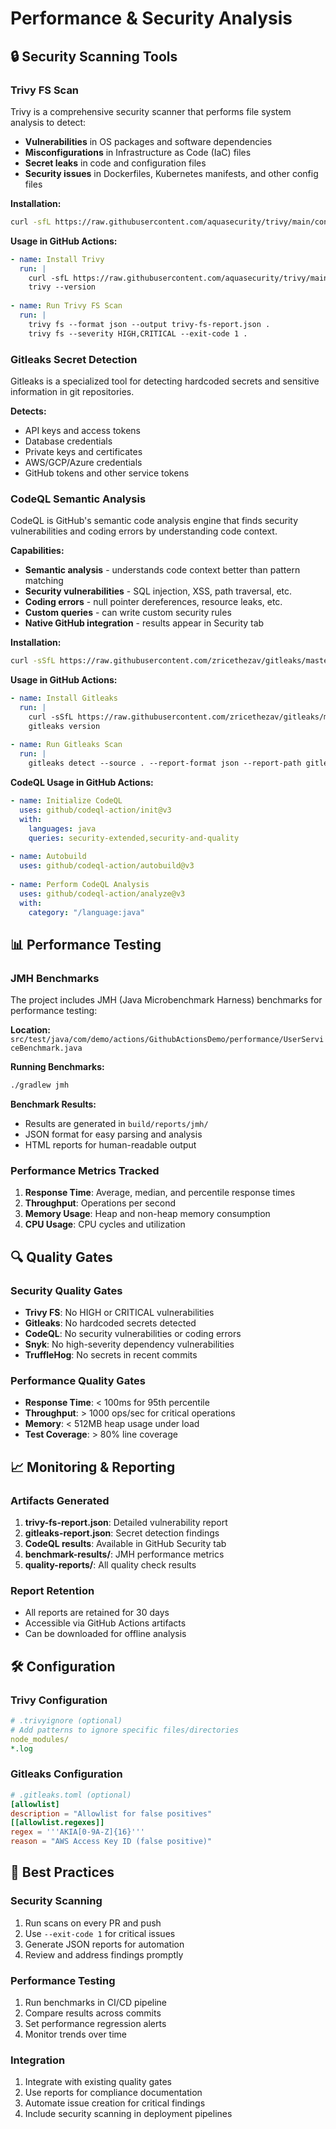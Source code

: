 # Performance & Security Analysis

## 🔒 **Security Scanning Tools**

### **Trivy FS Scan**
Trivy is a comprehensive security scanner that performs file system analysis to detect:
- **Vulnerabilities** in OS packages and software dependencies
- **Misconfigurations** in Infrastructure as Code (IaC) files
- **Secret leaks** in code and configuration files
- **Security issues** in Dockerfiles, Kubernetes manifests, and other config files

**Installation:**
```bash
curl -sfL https://raw.githubusercontent.com/aquasecurity/trivy/main/contrib/install.sh | sh -s -- -b /usr/local/bin v0.48.0
```

**Usage in GitHub Actions:**
```yaml
- name: Install Trivy
  run: |
    curl -sfL https://raw.githubusercontent.com/aquasecurity/trivy/main/contrib/install.sh | sh -s -- -b /usr/local/bin v0.48.0
    trivy --version
    
- name: Run Trivy FS Scan
  run: |
    trivy fs --format json --output trivy-fs-report.json .
    trivy fs --severity HIGH,CRITICAL --exit-code 1 .
```

### **Gitleaks Secret Detection**
Gitleaks is a specialized tool for detecting hardcoded secrets and sensitive information in git repositories.

**Detects:**
- API keys and access tokens
- Database credentials
- Private keys and certificates
- AWS/GCP/Azure credentials
- GitHub tokens and other service tokens

### **CodeQL Semantic Analysis**
CodeQL is GitHub's semantic code analysis engine that finds security vulnerabilities and coding errors by understanding code context.

**Capabilities:**
- **Semantic analysis** - understands code context better than pattern matching
- **Security vulnerabilities** - SQL injection, XSS, path traversal, etc.
- **Coding errors** - null pointer dereferences, resource leaks, etc.
- **Custom queries** - can write custom security rules
- **Native GitHub integration** - results appear in Security tab

**Installation:**
```bash
curl -sSfL https://raw.githubusercontent.com/zricethezav/gitleaks/master/install.sh | sh -s -- -b /usr/local/bin v8.18.0
```

**Usage in GitHub Actions:**
```yaml
- name: Install Gitleaks
  run: |
    curl -sSfL https://raw.githubusercontent.com/zricethezav/gitleaks/master/install.sh | sh -s -- -b /usr/local/bin v8.18.0
    gitleaks version
    
- name: Run Gitleaks Scan
  run: |
    gitleaks detect --source . --report-format json --report-path gitleaks-report.json --exit-code 0
```

**CodeQL Usage in GitHub Actions:**
```yaml
- name: Initialize CodeQL
  uses: github/codeql-action/init@v3
  with:
    languages: java
    queries: security-extended,security-and-quality
    
- name: Autobuild
  uses: github/codeql-action/autobuild@v3
  
- name: Perform CodeQL Analysis
  uses: github/codeql-action/analyze@v3
  with:
    category: "/language:java"
```

## 📊 **Performance Testing**

### **JMH Benchmarks**
The project includes JMH (Java Microbenchmark Harness) benchmarks for performance testing:

**Location:** `src/test/java/com/demo/actions/GithubActionsDemo/performance/UserServiceBenchmark.java`

**Running Benchmarks:**
```bash
./gradlew jmh
```

**Benchmark Results:**
- Results are generated in `build/reports/jmh/`
- JSON format for easy parsing and analysis
- HTML reports for human-readable output

### **Performance Metrics Tracked**
1. **Response Time**: Average, median, and percentile response times
2. **Throughput**: Operations per second
3. **Memory Usage**: Heap and non-heap memory consumption
4. **CPU Usage**: CPU cycles and utilization

## 🔍 **Quality Gates**

### **Security Quality Gates**
- **Trivy FS**: No HIGH or CRITICAL vulnerabilities
- **Gitleaks**: No hardcoded secrets detected
- **CodeQL**: No security vulnerabilities or coding errors
- **Snyk**: No high-severity dependency vulnerabilities
- **TruffleHog**: No secrets in recent commits

### **Performance Quality Gates**
- **Response Time**: < 100ms for 95th percentile
- **Throughput**: > 1000 ops/sec for critical operations
- **Memory**: < 512MB heap usage under load
- **Test Coverage**: > 80% line coverage

## 📈 **Monitoring & Reporting**

### **Artifacts Generated**
1. **trivy-fs-report.json**: Detailed vulnerability report
2. **gitleaks-report.json**: Secret detection findings
3. **CodeQL results**: Available in GitHub Security tab
4. **benchmark-results/**: JMH performance metrics
5. **quality-reports/**: All quality check results

### **Report Retention**
- All reports are retained for 30 days
- Accessible via GitHub Actions artifacts
- Can be downloaded for offline analysis

## 🛠️ **Configuration**

### **Trivy Configuration**
```yaml
# .trivyignore (optional)
# Add patterns to ignore specific files/directories
node_modules/
*.log
```

### **Gitleaks Configuration**
```toml
# .gitleaks.toml (optional)
[allowlist]
description = "Allowlist for false positives"
[[allowlist.regexes]]
regex = '''AKIA[0-9A-Z]{16}'''
reason = "AWS Access Key ID (false positive)"
```

## 🚀 **Best Practices**

### **Security Scanning**
1. Run scans on every PR and push
2. Use `--exit-code 1` for critical issues
3. Generate JSON reports for automation
4. Review and address findings promptly

### **Performance Testing**
1. Run benchmarks in CI/CD pipeline
2. Compare results across commits
3. Set performance regression alerts
4. Monitor trends over time

### **Integration**
1. Integrate with existing quality gates
2. Use reports for compliance documentation
3. Automate issue creation for critical findings
4. Include security scanning in deployment pipelines
